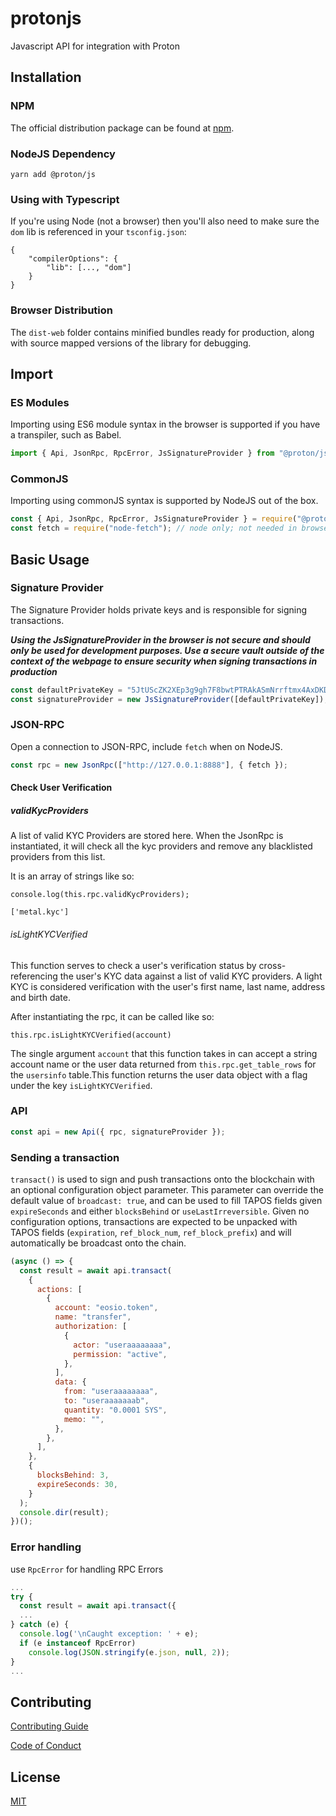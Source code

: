 # protonjs

Javascript API for integration with Proton

## Installation

### NPM

The official distribution package can be found at [npm](https://www.npmjs.com/package/@proton/js).

### NodeJS Dependency

`yarn add @proton/js`

### Using with Typescript

If you're using Node (not a browser) then you'll also need to make sure the `dom` lib is referenced in your `tsconfig.json`:

```
{
	"compilerOptions": {
		"lib": [..., "dom"]
	}
}
```

### Browser Distribution

The `dist-web` folder contains minified bundles ready for production, along with source mapped versions of the library for debugging.

## Import

### ES Modules

Importing using ES6 module syntax in the browser is supported if you have a transpiler, such as Babel.

```js
import { Api, JsonRpc, RpcError, JsSignatureProvider } from "@proton/js";
```

### CommonJS

Importing using commonJS syntax is supported by NodeJS out of the box.

```js
const { Api, JsonRpc, RpcError, JsSignatureProvider } = require("@proton/js");
const fetch = require("node-fetch"); // node only; not needed in browsers
```

## Basic Usage

### Signature Provider

The Signature Provider holds private keys and is responsible for signing transactions.

**_Using the JsSignatureProvider in the browser is not secure and should only be used for development purposes. Use a secure vault outside of the context of the webpage to ensure security when signing transactions in production_**

```js
const defaultPrivateKey = "5JtUScZK2XEp3g9gh7F8bwtPTRAkASmNrrftmx4AxDKD5K4zDnr"; // bob
const signatureProvider = new JsSignatureProvider([defaultPrivateKey]);
```

### JSON-RPC

Open a connection to JSON-RPC, include `fetch` when on NodeJS.

```js
const rpc = new JsonRpc(["http://127.0.0.1:8888"], { fetch });
```

#### Check User Verification

##### validKycProviders

A list of valid KYC Providers are stored here. When the JsonRpc is instantiated, it will check all the kyc providers and remove any blacklisted providers from this list.

It is an array of strings like so:

```
console.log(this.rpc.validKycProviders);

['metal.kyc']
```

###### isLightKYCVerified

This function serves to check a user's verification status by cross-referencing the user's KYC data against a list of valid KYC providers. A light KYC is considered verification with the user's first name, last name, address and birth date.

After instantiating the rpc, it can be called like so:

```
this.rpc.isLightKYCVerified(account)
```

The single argument `account` that this function takes in can accept a string account name or the user data returned from `this.rpc.get_table_rows` for the `usersinfo` table.This function returns the user data object with a flag under the key `isLightKYCVerified`.

### API

```js
const api = new Api({ rpc, signatureProvider });
```

### Sending a transaction

`transact()` is used to sign and push transactions onto the blockchain with an optional configuration object parameter. This parameter can override the default value of `broadcast: true`, and can be used to fill TAPOS fields given `expireSeconds` and either `blocksBehind` or `useLastIrreversible`. Given no configuration options, transactions are expected to be unpacked with TAPOS fields (`expiration`, `ref_block_num`, `ref_block_prefix`) and will automatically be broadcast onto the chain.

```js
(async () => {
  const result = await api.transact(
    {
      actions: [
        {
          account: "eosio.token",
          name: "transfer",
          authorization: [
            {
              actor: "useraaaaaaaa",
              permission: "active",
            },
          ],
          data: {
            from: "useraaaaaaaa",
            to: "useraaaaaaab",
            quantity: "0.0001 SYS",
            memo: "",
          },
        },
      ],
    },
    {
      blocksBehind: 3,
      expireSeconds: 30,
    }
  );
  console.dir(result);
})();
```

### Error handling

use `RpcError` for handling RPC Errors

```js
...
try {
  const result = await api.transact({
  ...
} catch (e) {
  console.log('\nCaught exception: ' + e);
  if (e instanceof RpcError)
    console.log(JSON.stringify(e.json, null, 2));
}
...
```

## Contributing

[Contributing Guide](./CONTRIBUTING.md)

[Code of Conduct](./CONTRIBUTING.md#conduct)

## License

[MIT](./LICENSE)
